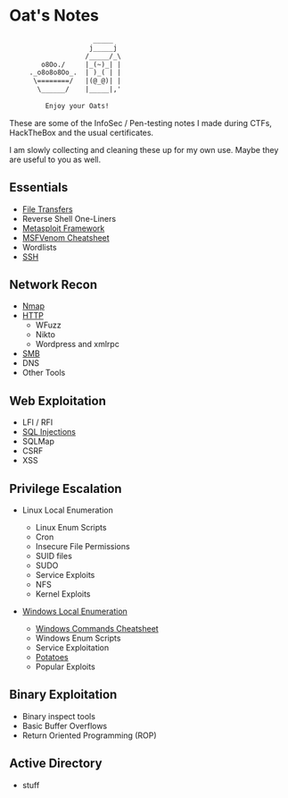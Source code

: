 # Oat's Notes

```default
                     _____           
                    j_____j          
                   /_____/_\         
        o8Oo./     |_(~)_| |         
     ._o8o8o8Oo_.  | )_( | |         
      \========/   |(@_@)| |         
       \______/    |_____|,'     
                                     
         Enjoy your Oats!            
```

These are some of the InfoSec / Pen-testing notes I made during CTFs, HackTheBox and the usual certificates.

I am slowly collecting and cleaning these up for my own use. Maybe they are useful to you as well.

## Essentials

- [File Transfers](./file_transfers.md)
- Reverse Shell One-Liners
- [Metasploit Framework](./metasploit.md)
- [MSFVenom Cheatsheet](./msfvenom_cheatsheet.md)
- Wordlists
- [SSH](./ssh.md)

## Network Recon
- [Nmap](./network_recon/nmap.md)
- [HTTP](./network_recon/http.md)
    - WFuzz
    - Nikto
    - Wordpress and xmlrpc
- [SMB](./network_recon/smb.md)
- DNS
- Other Tools

## Web Exploitation
- LFI / RFI
- [SQL Injections](./web_exploitation/sql_injection.md)
- SQLMap
- CSRF
- XSS

## Privilege Escalation
- Linux Local Enumeration
  - Linux Enum Scripts
  - Cron
  - Insecure File Permissions
  - SUID files
  - SUDO
  - Service Exploits
  - NFS
  - Kernel Exploits

- [Windows Local Enumeration](./privilege_escalation/windows_local_enumeration.md)
  - [Windows Commands Cheatsheet](./privilege_escalation/windows/windows_commands_cheatsheet.md)
  - Windows Enum Scripts
  - Service Exploitation
  - [Potatoes](./privilege_escalation/windows/potatoes.md)
  - Popular Exploits


## Binary Exploitation

- Binary inspect tools
- Basic Buffer Overflows
- Return Oriented Programming (ROP)


## Active Directory

- stuff
